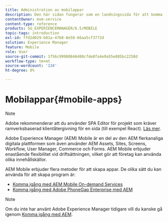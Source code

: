 ```yaml
---
title: Administration av mobilappar
description: Den här sidan fungerar som en landningssida för att komma igång med utveckling, utveckling och administration av mobilappar.
contentOwner: msm-service
content-type: reference
products: SG_EXPERIENCEMANAGER/6.5/MOBILE
topic-tags: introduction
exl-id: ffd2d029-b81a-4768-8e58-66aa5cf3772d
solution: Experience Manager
feature: Mobile
role: User
source-git-commit: 1f56c99980846400cfde8fa4e9a55e885bc2258d
workflow-type: tm+mt
source-wordcount: '134'
ht-degree: 0%

---
```


# Mobilappar{#mobile-apps}

>[!NOTE]
>
>Adobe rekommenderar att du använder SPA Editor för projekt som kräver ramverksbaserad klientåtergivning för en sida (till exempel React). [Läs mer](/help/sites-developing/spa-overview.md).

Adobe Experience Manager (AEM) Mobile är en del av den AEM flerkanaliga digitala plattformen som även använder AEM Assets, Sites, Screens, Workflow, User Manager, Commerce och Forms. AEM Mobile erbjuder enastående flexibilitet vid driftsättningen, vilket gör att företag kan använda olika innehållskällor.

AEM Mobile erbjuder flera metoder för att skapa appar. De olika sätt du kan använda för att skapa program är:

* [Komma igång med AEM Mobile On-demand Services](/help/mobile/aem-mobile-on-demand.md)
* [Komma igång med Adobe PhoneGap Enterprise med AEM](/help/mobile/developing-in-phonegap.md)

>[!NOTE]
>
>Om du inte har använt Adobe Experience Manager tidigare vill du kanske gå igenom [Komma igång med AEM](/help/sites-deploying/deploy.md).
